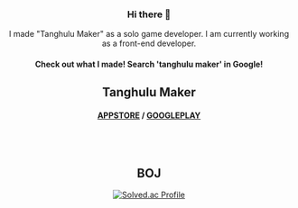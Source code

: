 <div align="center"> 

### Hi there 👋
I made "Tanghulu Maker" as a solo game developer. I am currently working as a front-end developer.
#### Check out what I made! Search 'tanghulu maker' in Google!
## Tanghulu Maker
#### [APPSTORE](https://apps.apple.com/us/app/tanghulu-maker/id6469285136) / [GOOGLEPLAY](https://play.google.com/store/apps/details?id=com.GorabiStudio.TanghuluMaker)
<br/><br/>
## BOJ
[![Solved.ac Profile](http://mazassumnida.wtf/api/v2/generate_badge?boj=enrue1894)](https://solved.ac/enrue1894/)

<!--
**Eenrue/Eenrue** is a ✨ _special_ ✨ repository because its `README.md` (this file) appears on your GitHub profile.

Here are some ideas to get you started:

- 🔭 I’m currently working on ...
- 🌱 I’m currently learning ...
- 👯 I’m looking to collaborate on ...
- 🤔 I’m looking for help with ...
- 💬 Ask me about ...
- 📫 How to reach me: ...
- 😄 Pronouns: ...
- ⚡ Fun fact: ...
-->
</div>
